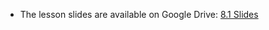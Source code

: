 - The lesson slides are available on Google Drive: [8.1 Slides](https://docs.google.com/presentation/d/1vCI6wTP-RJFPCp26Waxo5OtrJrl16KrMFdSWIccSwuc/edit#slide=id.g4789b2c72f_0_6)
